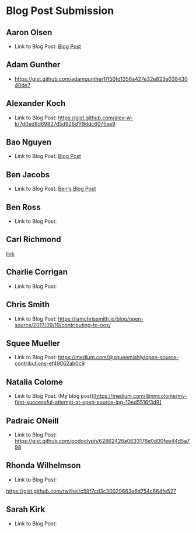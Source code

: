 # Blog Post Submission

## Aaron Olsen

* Link to Blog Post: [Blog Post](https://gist.github.com/MrAaronOlsen/d78eacfda06edb69148b066bc5e8d975)

## Adam Gunther

* https://gist.github.com/adamgunther1/150fd1356a427e32e823e03843040de7

## Alexander Koch

* Link to Blog Post: https://gist.github.com/alex-w-k/7d0ed8d69827d5d926d1f8ddc6075ae9

## Bao Nguyen

* Link to Blog Post: [Blog Post](https://gist.github.com/rongxanh88/8b0e2b0f2637b9193452ac8805bb007c)

## Ben Jacobs

* Link to Blog Post: [Ben's Blog Post](https://gist.github.com/Benjaminpjacobs/7219791b71e60eba7de8ac6bb7bc87fa)

## Ben Ross

* Link to Blog Post:

## Carl Richmond

[link](https://gist.github.com/ACC25/bcf6b72c7317b61a2070a9c978d3f97a)

## Charlie Corrigan

* Link to Blog Post:

## Chris Smith

* Link to Blog Post: https://iamchrissmith.io/blog/open-source/2017/09/19/contributing-to-oos/

## Squee Mueller 

* Link to Blog Post: https://medium.com/@squeemishly/open-source-contributions-ef49062ab0c9

## Natalia Colome

* Link to Blog Post: (My blog post)[https://medium.com/@nmcolome/my-first-successful-attempt-at-open-source-ing-10ed5516f3d9]

## Padraic ONeill

* Link to Blog Post: https://gist.github.com/podoglyph/62862426a0633176e0d00fee44d5a798

## Rhonda Wilhelmson

* Link to Blog Post:

https://gist.github.com/rwilhel/c59f7cd3c30029663e6d754c664fe527

## Sarah Kirk

* Link to Blog Post:
